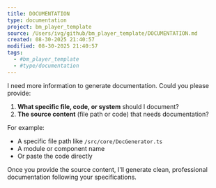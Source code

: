 ```yaml
---
title: DOCUMENTATION
type: documentation
project: bm_player_template
source: /Users/ivg/github/bm_player_template/DOCUMENTATION.md
created: 08-30-2025 21:40:57
modified: 08-30-2025 21:40:57
tags:
  - #bm_player_template
  - #type/documentation
---
```


I need more information to generate documentation. Could you please provide:

1. **What specific file, code, or system** should I document?
2. **The source content** (file path or code) that needs documentation?

For example:
- A specific file path like `/src/core/DocGenerator.ts`
- A module or component name
- Or paste the code directly

Once you provide the source content, I'll generate clean, professional documentation following your specifications.